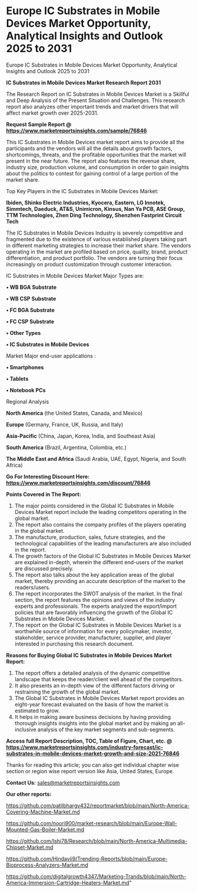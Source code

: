 # Europe IC Substrates in Mobile Devices Market Opportunity, Analytical Insights and Outlook 2025 to 2031
Europe IC Substrates in Mobile Devices Market Opportunity, Analytical Insights and Outlook 2025 to 2031

<strong>IC Substrates in Mobile Devices Market Research Report 2031</strong>

The Research Report on IC Substrates in Mobile Devices Market is a Skillful and Deep Analysis of the Present Situation and Challenges. This research report also analyzes other important trends and market drivers that will affect market growth over 2025-2031.

<strong>Request Sample Report @ <a href=https://www.marketreportsinsights.com/sample/76846>https://www.marketreportsinsights.com/sample/76846</a></strong>

This IC Substrates in Mobile Devices market report aims to provide all the participants and the vendors will all the details about growth factors, shortcomings, threats, and the profitable opportunities that the market will present in the near future. The report also features the revenue share, industry size, production volume, and consumption in order to gain insights about the politics to contest for gaining control of a large portion of the market share.

Top Key Players in the IC Substrates in Mobile Devices Market:

<strong>Ibiden, Shinko Electric Industries, Kyocera, Eastern, LG Innotek, Simmtech, Daeduck, AT&S, Unimicron, Kinsus, Nan Ya PCB, ASE Group, TTM Technologies, Zhen Ding Technology, Shenzhen Fastprint Circuit Tech</strong>

The IC Substrates in Mobile Devices Industry is severely competitive and fragmented due to the existence of various established players taking part in different marketing strategies to increase their market share. The vendors operating in the market are profiled based on price, quality, brand, product differentiation, and product portfolio. The vendors are turning their focus increasingly on product customization through customer interaction.

IC Substrates in Mobile Devices Market Major Types are:

<strong>• WB BGA Substrate

• WB CSP Substrate

• FC BGA Substrate

• FC CSP Substrate

• Other Types

• IC Substrates in Mobile Devices</strong>

Market Major end-user applications :

<strong>• Smartphones

• Tablets

• Notebook PCs</strong>

Regional Analysis

</u><strong><b>North America</b></strong> (the United States, Canada, and Mexico)

<strong><b>Europe </b></strong>(Germany, France, UK, Russia, and Italy)

<strong><b>Asia-Pacific</b></strong> (China, Japan, Korea, India, and Southeast Asia)

<strong><b>South America</b></strong> (Brazil, Argentina, Colombia, etc.)

<strong><b>The Middle East and Africa</b></strong> (Saudi Arabia, UAE, Egypt, Nigeria, and South Africa)

<strong>Go For Interesting Discount Here: <a href=https://www.marketreportsinsights.com/discount/76846>https://www.marketreportsinsights.com/discount/76846</a></strong>

<strong>Points Covered in The Report:</strong>
<ol>
  <li>The major points considered in the Global IC Substrates in Mobile Devices Market report include the leading competitors operating in the global market.</li>
  <li>The report also contains the company profiles of the players operating in the global market.</li>
  <li>The manufacture, production, sales, future strategies, and the technological capabilities of the leading manufacturers are also included in the report.</li>
  <li>The growth factors of the Global IC Substrates in Mobile Devices Market are explained in-depth, wherein the different end-users of the market are discussed precisely.</li>
  <li>The report also talks about the key application areas of the global market, thereby providing an accurate description of the market to the readers/users.</li>
  <li>The report incorporates the SWOT analysis of the market. In the final section, the report features the opinions and views of the industry experts and professionals. The experts analyzed the export/import policies that are favorably influencing the growth of the Global IC Substrates in Mobile Devices Market.</li>
  <li>The report on the Global IC Substrates in Mobile Devices Market is a worthwhile source of information for every policymaker, investor, stakeholder, service provider, manufacturer, supplier, and player interested in purchasing this research document.</li>
</ol>
<strong>Reasons for Buying Global IC Substrates in Mobile Devices Market Report:</strong>

<ol>
  <li>The report offers a detailed analysis of the dynamic competitive landscape that keeps the reader/client well ahead of the competitors.</li>
  <li>It also presents an in-depth view of the different factors driving or restraining the growth of the global market.</li>
  <li>The Global IC Substrates in Mobile Devices Market report provides an eight-year forecast evaluated on the basis of how the market is estimated to grow.</li>
  <li>It helps in making aware business decisions by having providing thorough insights insights into the global market and by making an all-inclusive analysis of the key market segments and sub-segments.</li>
</ol>
<strong>Access full Report Description, TOC, Table of Figure, Chart, etc. @ <a href=https://www.marketreportsinsights.com/industry-forecast/ic-substrates-in-mobile-devices-market-growth-and-size-2021-76846>https://www.marketreportsinsights.com/industry-forecast/ic-substrates-in-mobile-devices-market-growth-and-size-2021-76846</a></strong>


Thanks for reading this article; you can also get individual chapter wise section or region wise report version like Asia, United States, Europe.

<strong>Contact Us:</strong>
sales@marketreportsinsights.com

<strong>Our other reports:</strong>

<a href=https://github.com/patilbhargv432/reportmarket/blob/main/North-America-Covering-Machine-Market.md>https://github.com/patilbhargv432/reportmarket/blob/main/North-America-Covering-Machine-Market.md</a>

<a href=https://github.com/noori900/market-research/blob/main/Europe-Wall-Mounted-Gas-Boiler-Market.md>https://github.com/noori900/market-research/blob/main/Europe-Wall-Mounted-Gas-Boiler-Market.md</a>

<a href=https://github.com/Ishi78/Research/blob/main/North-America-Multimedia-Chipset-Market.md>https://github.com/Ishi78/Research/blob/main/North-America-Multimedia-Chipset-Market.md</a>

<a href=https://github.com/Hindavii9/Trending-Reports/blob/main/Europe-Bioprocess-Analyzers-Market.md>https://github.com/Hindavii9/Trending-Reports/blob/main/Europe-Bioprocess-Analyzers-Market.md</a>

<a href=https://github.com/digitalgrowth4347/Marketing-Trands/blob/main/North-America-Immersion-Cartridge-Heaters-Market.md>https://github.com/digitalgrowth4347/Marketing-Trands/blob/main/North-America-Immersion-Cartridge-Heaters-Market.md</a>"
